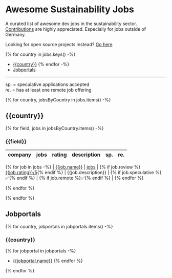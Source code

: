 # Awesome Sustainability Jobs

A curated list of awesome dev jobs in the sustainability sector.\
[Contributions](https://github.com/pogopaule/awesome-sustainability-jobs/blob/main/CONTRIBUTING.md) are highly appreciated. Especially for jobs outside of Germany.

Looking for open source projects instead? [Go here](https://github.com/protontypes/open-sustainable-technology)

{% for country in jobs.keys() -%}
- [{{country}}]({{toc_link(country)}})
{% endfor -%}
- [Jobportals](#jobportals)

---

sp. = speculative applications accepted\
re. = has at least one remote job offering

{% for country, jobsByCountry in jobs.items() -%}
## {{country}}

{% for field, jobs in jobsByCountry.items() -%}
### {{field}}

| company | jobs | rating | description | sp. | re. |
| - | - | - | - | - | - |
{% for job in jobs -%}
| [{{job.name}}]({{job.website}}) | [jobs]({{job.jobs}}) | {% if job.review %}[{{job.rating}}/5]({{job.review}}){% endif %} | {{job.description}} | {% if job.speculative %}✅{% endif %} | {% if job.remote %}✅{% endif %} |
{% endfor %}

{% endfor %}

{% endfor %}

## Jobportals

{% for country, jobportals in jobportals.items() -%}
### {{country}}

{% for jobportal in jobportals -%}
* [{{jobportal.name}}]({{jobportal.website}})
{% endfor %}

{% endfor %}
